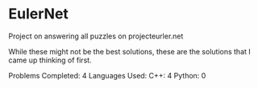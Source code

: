 # EulerNet
Project on answering all puzzles on projecteurler.net

While these might not be the best solutions, these are the solutions that I came up thinking of first.

Problems Completed:            4
Languages Used:
                    C++:       4
                    Python:    0
